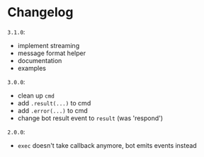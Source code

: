 # Changelog

`3.1.0`:

- implement streaming
- message format helper
- documentation
- examples

`3.0.0`:

- clean up `cmd`
- add `.result(...)` to cmd
- add `.error(...)` to cmd
- change bot result event to `result` (was 'respond')

`2.0.0`:

- `exec` doesn't take callback anymore, bot emits events instead
